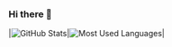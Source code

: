 ### Hi there 👋

<!--
**PepiZlatev/PepiZlatev** is a ✨ _special_ ✨ repository because its `README.md` (this file) appears on your GitHub profile.

Here are some ideas to get you started:

- 🔭 I’m currently working on ...
- 🌱 I’m currently learning ...
- 👯 I’m looking to collaborate on ...
- 🤔 I’m looking for help with ...
- 💬 Ask me about ...
- 📫 How to reach me: ...
- 😄 Pronouns: ...
- ⚡ Fun fact: ...
-->

|![GitHub Stats](https://github-readme-stats.vercel.app/api?username=PepiZlatev&theme=radical)|![Most Used Languages](https://github-readme-stats.vercel.app/api/top-langs/?username=SUYASHPATIL400&show_icons=true&theme=radical)|
